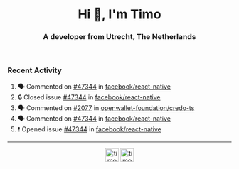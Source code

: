 <h1 align="center">Hi 👋, I'm Timo</h1>
<h3 align="center">A developer from Utrecht, The Netherlands</h3>
<br/>
<!-- https://github.com/rahuldkjain/github-profile-readme-generator --!>

<!--  <p align="left"><img src="https://github-readme-stats.vercel.app/api?username=timoglastra&show_icons=true&count_private=true&" alt="timoglastra" /></p> --!>

<!--
Github language stats
<p align="left"><img src="https://github-readme-stats.vercel.app/api/top-langs/?username=timoglastra&layout=compact" alt="timoglastra" /><p>
-->

<!-- Codestats language stats -->
<!-- <p align="left"><img src="https://codestats-readme.vercel.app/api/top-langs/?username=timoglastra&layout=compact&language_count=12" alt="timoglastra" /><p>    --!>
  
<h3>Recent Activity</h3>

<!--START_SECTION:activity-->
1. 🗣 Commented on [#47344](https://github.com/facebook/react-native/issues/47344#issuecomment-2451475525) in [facebook/react-native](https://github.com/facebook/react-native)
2. 🔒 Closed issue [#47344](https://github.com/facebook/react-native/issues/47344) in [facebook/react-native](https://github.com/facebook/react-native)
3. 🗣 Commented on [#2077](https://github.com/openwallet-foundation/credo-ts/issues/2077#issuecomment-2451365642) in [openwallet-foundation/credo-ts](https://github.com/openwallet-foundation/credo-ts)
4. 🗣 Commented on [#47344](https://github.com/facebook/react-native/issues/47344#issuecomment-2450662330) in [facebook/react-native](https://github.com/facebook/react-native)
5. ❗ Opened issue [#47344](https://github.com/facebook/react-native/issues/47344) in [facebook/react-native](https://github.com/facebook/react-native)
<!--END_SECTION:activity-->

---

<p align="center">
<a href="https://twitter.com/timoglastra" target="blank"><img align="center" src="https://cdn.jsdelivr.net/npm/simple-icons@3.0.1/icons/twitter.svg" alt="timoglastra" height="30" width="30" /></a>
<a href="https://linkedin.com/in/timoglastra" target="blank"><img align="center" src="https://cdn.jsdelivr.net/npm/simple-icons@3.0.1/icons/linkedin.svg" alt="timoglastra" height="30" width="30" /></a>
</p>



